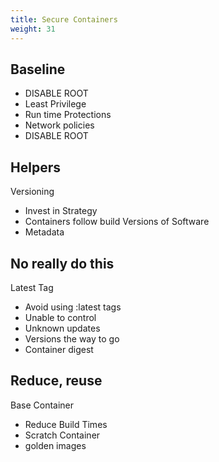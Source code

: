 ```yaml
---
title: Secure Containers
weight: 31
---
```


## Baseline

- DISABLE ROOT
- Least Privilege
- Run time Protections
- Network policies
- DISABLE ROOT

## Helpers 

Versioning
- Invest in Strategy
- Containers follow build Versions of Software
- Metadata

## No really do this

Latest Tag

- Avoid using :latest tags
- Unable to control
- Unknown updates
- Versions the way to go
- Container digest

## Reduce, reuse

Base Container

- Reduce Build Times
- Scratch Container
- golden images